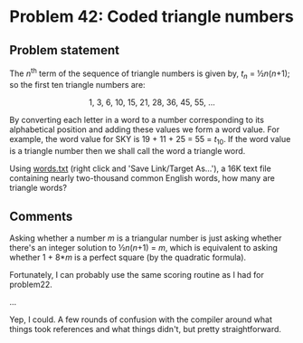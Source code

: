 # Problem 42: Coded triangle numbers

## Problem statement

<p>The <i>n</i><sup>th</sup> term of the sequence of triangle numbers is given by, <i>t<sub>n</sub></i> = ½<i>n</i>(<i>n</i>+1); so the first ten triangle numbers are:</p>
<p style="text-align:center;">1, 3, 6, 10, 15, 21, 28, 36, 45, 55, ...</p>
<p>By converting each letter in a word to a number corresponding to its alphabetical position and adding these values we form a word value. For example, the word value for SKY is 19 + 11 + 25 = 55 = <i>t</i><sub>10</sub>. If the word value is a triangle number then we shall call the word a triangle word.</p>
<p>Using <a href="project/resources/p042_words.txt">words.txt</a> (right click and 'Save Link/Target As...'), a 16K text file containing nearly two-thousand common English words, how many are triangle words?</p>

## Comments

Asking whether a number _m_ is a triangular number is just asking
whether there's an integer solution to  ½<i>n</i>(<i>n</i>+1) =
<i>m</i>, which is equivalent to asking whether 1 + 8\*_m_ is a
perfect square (by the quadratic formula).

Fortunately, I can probably use the same scoring routine as I had for
problem22.

...

Yep, I could. A few rounds of confusion with the compiler around what
things took references and what things didn't, but pretty straightforward.
